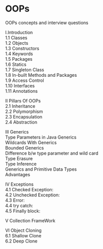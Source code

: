 # OOPs
OOPs concepts and interview questions

I.Introduction  
1.1 Classes  
1.2 Objects  
1.3 Constructors  
1.4 Keywords  
1.5 Packages  
1.6 Statics  
1.7 Singleton Class  
1.8 In-built Methods and Packages  
1.9 Access Control  
1.10 Interfaces  
1.11 Annotations  
  
II Pillars Of OOPs  
2.1 Inheritance  
2.2 Polymorphism  
2.3 Encapsulation  
2.4 Abstraction  
  
III Generics  
Type Parameters in Java Generics  
Wildcards With Generics  
Bounded Generics  
Difference b/w type parameter and wild card  
Type Erasure  
Type Inference  
Generics and Primitive Data Types  
Advantages  
  
IV Exceptions  
4.1 Checked Exception:  
4.2 Unchecked Exception:  
4.3 Error:  
4.4 try catch:  
4.5 Finally block:  
  
V Collection FrameWork  
  
VI Object Cloning  
6.1 Shallow Clone  
6.2 Deep Clone  

